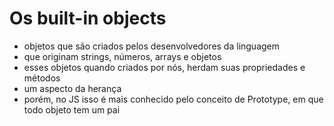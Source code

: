 # Os built-in objects
- objetos que são criados pelos desenvolvedores da linguagem
- que originam strings, números, arrays e objetos
- esses objetos quando criados por nós, herdam suas propriedades e métodos
- um aspecto da herança
- porém, no JS isso é mais conhecido pelo conceito de Prototype, em que todo objeto tem um pai
